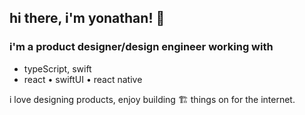 ## hi there, i'm yonathan! 👋

### i'm a product designer/design engineer working with

- typeScript, swift
- react • swiftUI • react native

i love designing products, enjoy building 🏗️ things on for the internet.

